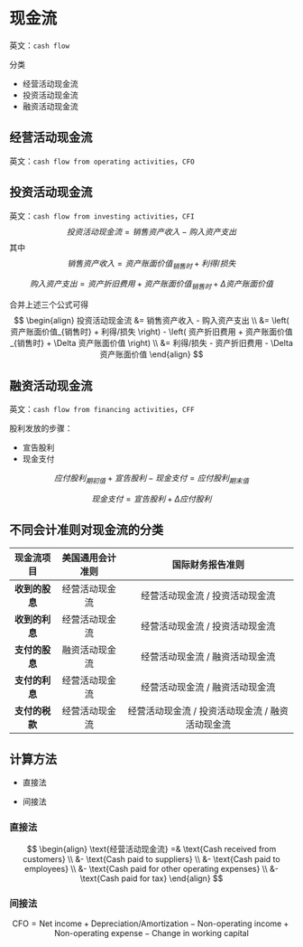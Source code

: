 # 现金流

英文：`cash flow`

分类

* 经营活动现金流
* 投资活动现金流
* 融资活动现金流

## 经营活动现金流

英文：`cash flow from operating activities`，`CFO`

## 投资活动现金流

英文：`cash flow from investing activities`，`CFI`
$$
投资活动现金流 = 销售资产收入 - 购入资产支出
$$
其中
$$
销售资产收入 = 资产账面价值_{销售时} + 利得/损失
$$

$$
购入资产支出 = 资产折旧费用 + 资产账面价值_{销售时} + \Delta 资产账面价值
$$

合并上述三个公式可得
$$
\begin{align}
投资活动现金流 &= 销售资产收入 - 购入资产支出 \\
&= \left( 资产账面价值_{销售时} + 利得/损失 \right) - \left( 资产折旧费用 + 资产账面价值_{销售时} + \Delta 资产账面价值 \right) \\
&= 利得/损失 - 资产折旧费用 - \Delta 资产账面价值
\end{align}
$$

## 融资活动现金流

英文：`cash flow from financing activities`，`CFF`

股利发放的步骤：

* 宣告股利
* 现金支付

$$
应付股利_{期初值} + 宣告股利 - 现金支付 = 应付股利_{期末值}
$$

$$
现金支付 = 宣告股利 + \Delta 应付股利
$$



## 不同会计准则对现金流的分类

|   现金流项目   | 美国通用会计准则 |                 国际财务报告准则                 |
| :------------: | :--------------: | :----------------------------------------------: |
| **收到的股息** |  经营活动现金流  |         经营活动现金流 / 投资活动现金流          |
| **收到的利息** |  经营活动现金流  |         经营活动现金流 / 投资活动现金流          |
| **支付的股息** |  融资活动现金流  |         经营活动现金流 / 融资活动现金流          |
| **支付的利息** |  经营活动现金流  |         经营活动现金流 / 融资活动现金流          |
| **支付的税款** |  经营活动现金流  | 经营活动现金流 / 投资活动现金流 / 融资活动现金流 |

## 计算方法

* 直接法

* 间接法

### 直接法

$$
\begin{align}
\text{经营活动现金流} =& \text{Cash received from customers} \\
&- \text{Cash paid to suppliers} \\
&- \text{Cash paid to employees} \\
&- \text{Cash paid for other operating expenses} \\
&- \text{Cash paid for tax}
\end{align}
$$



### 间接法

$$
\text{CFO} = \text{Net income} + \text{Depreciation/Amortization} - \text{Non-operating income} + \text{Non-operating expense} - \text{Change in working capital}
$$

